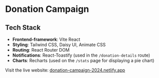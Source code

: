 # Donation Campaign

## Tech Stack

- **Frontend-framework**: Vite React
- **Styling**: Tailwind CSS, Daisy UI, Animate CSS
- **Routing**: React Router DOM
- **Notifications**: React-Toastify (used in the `/donation-details` route)
- **Charts**: Recharts (used on the `/stats` page for displaying a pie chart)

Visit the live website: [donation-campaign-2024.netlify.app](https://donation-campaign-2024.netlify.app/)
